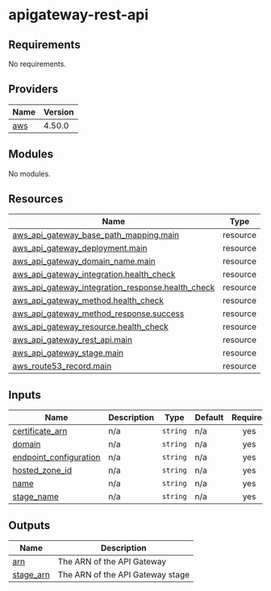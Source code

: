 # apigateway-rest-api

<!-- BEGINNING OF PRE-COMMIT-TERRAFORM DOCS HOOK -->
## Requirements

No requirements.

## Providers

| Name | Version |
|------|---------|
| <a name="provider_aws"></a> [aws](#provider\_aws) | 4.50.0 |

## Modules

No modules.

## Resources

| Name | Type |
|------|------|
| [aws_api_gateway_base_path_mapping.main](https://registry.terraform.io/providers/hashicorp/aws/latest/docs/resources/api_gateway_base_path_mapping) | resource |
| [aws_api_gateway_deployment.main](https://registry.terraform.io/providers/hashicorp/aws/latest/docs/resources/api_gateway_deployment) | resource |
| [aws_api_gateway_domain_name.main](https://registry.terraform.io/providers/hashicorp/aws/latest/docs/resources/api_gateway_domain_name) | resource |
| [aws_api_gateway_integration.health_check](https://registry.terraform.io/providers/hashicorp/aws/latest/docs/resources/api_gateway_integration) | resource |
| [aws_api_gateway_integration_response.health_check](https://registry.terraform.io/providers/hashicorp/aws/latest/docs/resources/api_gateway_integration_response) | resource |
| [aws_api_gateway_method.health_check](https://registry.terraform.io/providers/hashicorp/aws/latest/docs/resources/api_gateway_method) | resource |
| [aws_api_gateway_method_response.success](https://registry.terraform.io/providers/hashicorp/aws/latest/docs/resources/api_gateway_method_response) | resource |
| [aws_api_gateway_resource.health_check](https://registry.terraform.io/providers/hashicorp/aws/latest/docs/resources/api_gateway_resource) | resource |
| [aws_api_gateway_rest_api.main](https://registry.terraform.io/providers/hashicorp/aws/latest/docs/resources/api_gateway_rest_api) | resource |
| [aws_api_gateway_stage.main](https://registry.terraform.io/providers/hashicorp/aws/latest/docs/resources/api_gateway_stage) | resource |
| [aws_route53_record.main](https://registry.terraform.io/providers/hashicorp/aws/latest/docs/resources/route53_record) | resource |

## Inputs

| Name | Description | Type | Default | Required |
|------|-------------|------|---------|:--------:|
| <a name="input_certificate_arn"></a> [certificate\_arn](#input\_certificate\_arn) | n/a | `string` | n/a | yes |
| <a name="input_domain"></a> [domain](#input\_domain) | n/a | `string` | n/a | yes |
| <a name="input_endpoint_configuration"></a> [endpoint\_configuration](#input\_endpoint\_configuration) | n/a | `string` | n/a | yes |
| <a name="input_hosted_zone_id"></a> [hosted\_zone\_id](#input\_hosted\_zone\_id) | n/a | `string` | n/a | yes |
| <a name="input_name"></a> [name](#input\_name) | n/a | `string` | n/a | yes |
| <a name="input_stage_name"></a> [stage\_name](#input\_stage\_name) | n/a | `string` | n/a | yes |

## Outputs

| Name | Description |
|------|-------------|
| <a name="output_arn"></a> [arn](#output\_arn) | The ARN of the API Gateway |
| <a name="output_stage_arn"></a> [stage\_arn](#output\_stage\_arn) | The ARN of the API Gateway stage |
<!-- END OF PRE-COMMIT-TERRAFORM DOCS HOOK -->
